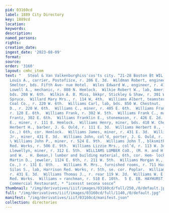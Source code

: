 ```yaml
---
pid: 03160cd
label: 1889 City Directory
key: 1889cd
location: 
keywords: 
description: 
named_persons: 
rights: 
creation_date: 
ingest_date: '2023-08-09'
format: 
source: 
order: '3160'
layout: cmhc_item
text: "   Steal & Van Valkenburghiss'cos'ts city. “21-28 Boston Bt WIL 252 WIL  Wildhack
  Louis A., carrier, Postofiice, r. 206 E. 3d.  Wildman Robert, engineer, American
  Smelter, bds. Fifth Ave- nue Hotel.  Wiles Edward W., engineer, r. 416 E. 5th.  Wilkie
  Lowell A., mechanic, r. 808 N. Hemlock.  Wilkie Robert W., lab, American Smelter,
  bds. 208 W. 6th.  Wilkin A. B. Miss, bkkpr, Stickley & Shaw, r. 301 W. 7th, cor.
  Spruce.  Willard Mary Mrs., r. 114 W, 4th.  Williams Albert, teamster, Sunshine
  Coal Co., r. 220 W. 6th.  Williams Carl, lab, bds. 850 W. Chestnut.  Williams Charles
  D., r. 220 W. 6th.  Williams C., miner, r. 405 E. 6th.  Williams Frank, mining,
  r. 120 E. 6th.  Williams Frank, r. 302 W. 5th.  Williams Frank C., manager, M. J.
  Frantz, 302 E. 6th.  Williams Franklin E., stonemason, r. 426 E. 2d.  Williams Harry
  E., miner, r. 111 8. Hemlock.  Williams Henry, miner, bds. 418 W. Chestnut.  Williams
  Herbert H., barber, J. G. Ould, r. 111 E. 3d.  Williams Herbert 8., (Williams Lumber
  Co.,) 6th, cor. Hemlock.  Williams James, miner, r. 431 E. 3d.  Williams James,
  Jr., miner, 431 E. 3d.  Williams John, col’d, porter, J. G. Ould, r. 2174 E. Sth.
  \ Williams John P., miner, r. 524 E. 9th.  Williams John T., blksmith, Harrison
  Red. Works, r. 506 E. 9th.  Williams Lizzie Mrs., col’d, r. 113 W. 3d.  Williams
  Llewellyn, miner, r. 312 E. 5th.  WILLIAMS LUMBER CoO., (M. H. and H. 8S. Williams
  and W. . H. Beman,) lumber and building material, 6th, cor. Hem- lock.  Williams
  Martin D., jeweler, 1124 E. 6th, r. 211 W. 5th.  Williams Morgan H., (Williams Lumber
  Co.,) r. 131 E. 8th. .  Williams M. Mrs., furnished rooms, r. 711 Harrison av.  Williams
  Silas S., lab, Harrison Red. Works, r. 5th, se. cor. Poplar.  Williams Thomas, miner.
  r. 431 E. 3d.  Williams Thomas J., r. rear 119 W. 2d.  Williams W. E., lab, Harrison
  Red. Works.  Williams » ranchman, r. 518 E. 10th.  5 E. EB. HAYHURST, P: rieto:
  Commercial Restaurant, * “icexsst secona sosce”          "
thumbnail: "/img/derivatives/iiif/images/03160cd/full/250,/0/default.jpg"
full: "/img/derivatives/iiif/images/03160cd/full/1140,/0/default.jpg"
manifest: "/img/derivatives/iiif/03160cd/manifest.json"
collection: directories
---
```

